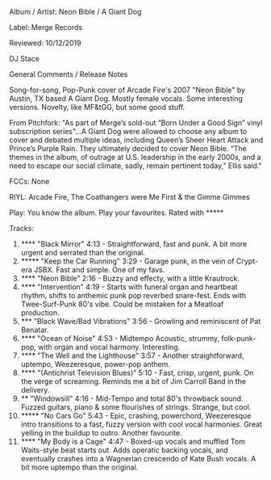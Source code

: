 Album / Artist: Neon Bible / A Giant Dog

Label: Merge Records

Reviewed: 10/12/2019

DJ Stace

General Comments / Release Notes  

Song-for-song, Pop-Punk cover of Arcade Fire's 2007 "Neon Bible" by Austin, TX based A Giant Dog. Mostly female vocals. Some interesting versions. Novelty, like MF&tGG, but some good stuff. 
 
From Pitchfork:
"As part of Merge’s sold-out “Born Under a Good Sign” vinyl subscription series"...A Giant Dog were allowed to choose any album to cover and debated multiple ideas, including Queen’s Sheer Heart Attack and Prince’s Purple Rain. They ultimately decided to cover Neon Bible. “The themes in the album, of outrage at U.S. leadership in the early 2000s, and a need to escape our social climate, sadly, remain pertinent today,” Ellis said."

FCCs: None

RIYL: Arcade Fire, The Coathangers were Me First & the Gimme Gimmes 

Play: You know the album. Play your favourites. Rated with *****

Tracks:  

1.	**** "Black Mirror"	4:13 - Straightforward, fast and punk. A bit more urgent and serrated than the original. 
2.	***** "Keep the Car Running"	3:29 - Garage punk, in the vein of Crypt-era JSBX. Fast and simple. One of my favs. 
3.	**** "Neon Bible"	2:16 - Buzzy and effecty, with a little Krautrock.
4.	**** "Intervention"	4:19 - Starts with funeral organ and heartbeat rhythm, shifts to anthemic punk pop reverbed snare-fest. Ends with Twee-Surf-Punk 80's vibe. Could be mistaken for a Meatloaf production. 
5.	*** "Black Wave/Bad Vibrations"	3:56 - Growling and reminiscent of Pat Benatar. 
6.	**** "Ocean of Noise"	4:53 - Midtempo Acoustic, strummy, folk-punk-pop, with organ and vocal harmony. Interesting.  
7.	**** "The Well and the Lighthouse"	3:57 - Another straightforward, uptempo, Weezeresque, power-pop anthem.  
8.	**** "(Antichrist Television Blues)"	5:10 - Fast, crisp, urgent, punk. On the verge of screaming. Reminds me a bit of Jim Carroll Band in the delivery. 
9.	** "Windowsill"	4:16 - Mid-Tempo and total 80's throwback sound. Fuzzed guitars, piano & some flourishes of strings. Strange, but cool. 
10. *****	"No Cars Go"	5:43 - Epic, crashing, powerchord, Weezeresque intro transitions to a fast, fuzzy version with cool vocal harmonies. Great yelling in the buildup to outro. Another favourite. 
11.	**** "My Body is a Cage"	4:47 - Boxed-up vocals and muffled Tom Waits-style beat starts out. Adds operatic backing vocals, and eventually crashes into a Wagnerian crescendo of Kate Bush vocals. A bit more uptempo than the original.
